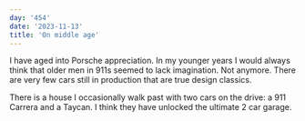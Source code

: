 ```yaml
---
day: '454'
date: '2023-11-13'
title: 'On middle age'
---
```


I have aged into Porsche appreciation. In my younger years I would always think that older men in 911s seemed to lack imagination. Not anymore. There are very few cars still in production that are true design classics.

There is a house I occasionally walk past with two cars on the drive: a 911 Carrera and a Taycan. I think they have unlocked the ultimate 2 car garage.

